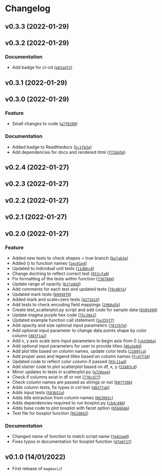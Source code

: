 # Changelog

<!--next-version-placeholder-->

## v0.3.3 (2022-01-29)


## v0.3.2 (2022-01-29)
### Documentation
* Add badge for ci-cd ([`e82a4f2`](https://github.com/UBC-MDS/magmaviz/commit/e82a4f2512cb326f28e91682557e9d97461856be))

## v0.3.1 (2022-01-29)


## v0.3.0 (2022-01-29)
### Feature
* Small changes to code ([`a7f8299`](https://github.com/UBC-MDS/magmaviz/commit/a7f82997c9af8ff2d736558af67da45d5d8b0f09))

### Documentation
* Added badge to Readthedocs ([`5c1fb3e`](https://github.com/UBC-MDS/magmaviz/commit/5c1fb3e01316349248b8e0d2c733e0de893fc4f4))
* Add dependencies for docs and rendered html ([`ff2bb56`](https://github.com/UBC-MDS/magmaviz/commit/ff2bb56b8732aa0bf7d9b53809431ef46f4ffb2d))

## v0.2.4 (2022-01-27)


## v0.2.3 (2022-01-27)


## v0.2.2 (2022-01-27)


## v0.2.1 (2022-01-27)


## v0.2.0 (2022-01-27)
### Feature
* Added new tests to check shapes = true branch ([`be7ab3e`](https://github.com/UBC-MDS/magmaviz/commit/be7ab3e459286d676349937475d61b590c614b52))
* Added () to function names ([`1ec81e4`](https://github.com/UBC-MDS/magmaviz/commit/1ec81e4a90eae629034f8bc2546a3775024da4c6))
* Updated to individual unit tests ([`11d8bcd`](https://github.com/UBC-MDS/magmaviz/commit/11d8bcdf8a9a0f06c94e5d19c73c0a0e3d489db5))
* Change doctring to reflect correct test ([`853cfa0`](https://github.com/UBC-MDS/magmaviz/commit/853cfa0aa2d18c0d7859f05f91a1ea251572b0b5))
* Fix formatting of the tests within function ([`7367884`](https://github.com/UBC-MDS/magmaviz/commit/7367884561278d016bbb647861399616d9d69b3d))
* Update range of opacity ([`61fa9dd`](https://github.com/UBC-MDS/magmaviz/commit/61fa9dd238da264a40ebc2b3942ae2129ca4df28))
* Add comments for each test and updated tests ([`78c86fe`](https://github.com/UBC-MDS/magmaviz/commit/78c86fe22dd3133d0960d904892ff641205092a0))
* Updated mark tests ([`b9950f0`](https://github.com/UBC-MDS/magmaviz/commit/b9950f0532d7da4089812468cd6863417d027e28))
* Added mark and scale=zero tests ([`4271b15`](https://github.com/UBC-MDS/magmaviz/commit/4271b15e344012ebd04fe4f582c8e304a2598f30))
* Add tests to check encoding field mappings ([`29b0a5b`](https://github.com/UBC-MDS/magmaviz/commit/29b0a5b1beab20bbad436c3ec1d7bc60d17f96c6))
* Create test_scatterplot.py script and add code for sample data ([`b505499`](https://github.com/UBC-MDS/magmaviz/commit/b5054996887bd0d61bfc347d60b4834610b18e30))
* Update magma purple hex code ([`75c20e1`](https://github.com/UBC-MDS/magmaviz/commit/75c20e15ee04a66b42b35e46427dc8c8b1d7b948))
* Updated example function call statement ([`1e355f7`](https://github.com/UBC-MDS/magmaviz/commit/1e355f7eef063308fcfa7b3a0e455dcec4a96230))
* Add opacity and size optional input parameters ([`781357e`](https://github.com/UBC-MDS/magmaviz/commit/781357e030bdb4d79e756b4f4697a438fc30a38d))
* Add optional input parameter to change data points shape by color column ([`d83f1a2`](https://github.com/UBC-MDS/magmaviz/commit/d83f1a22941a217514c161532963d6214e459810))
* Add x, y axis scale zero input parameters to begin axis from 0 ([`cbd3b0a`](https://github.com/UBC-MDS/magmaviz/commit/cbd3b0a06cd52fca93e7e1711f9021ba192b997f))
* Add optional input parameters for user to provide titles ([`46a3e8d`](https://github.com/UBC-MDS/magmaviz/commit/46a3e8d302f418f7fa514817900eee5cfdc1aa20))
* Add plot title based on column names, update color tests ([`2109fca`](https://github.com/UBC-MDS/magmaviz/commit/2109fca61c931d037b2ddfe86c943f10cecc2732))
* Add proper axes and legend titles based on column names ([`fc47f3d`](https://github.com/UBC-MDS/magmaviz/commit/fc47f3d36d31bef1a4d49499bd43b3e78f82d3ec))
* Updated code to reflect color column if passed ([`93c11ad`](https://github.com/UBC-MDS/magmaviz/commit/93c11ad8f5fe691ec24aaca143cb4928510fe079))
* Add starter code to plot scatterplot based on df, x, y ([`31b83cd`](https://github.com/UBC-MDS/magmaviz/commit/31b83cd07e150af5e0f8220122d23dee0ca4d7ac))
* Minor updates to tests in  scatterplot.py ([`a726eee`](https://github.com/UBC-MDS/magmaviz/commit/a726eeeedeb466abdf4f60aa2281dc46ec1ee764))
* Check if columns exist in df or not ([`770cd77`](https://github.com/UBC-MDS/magmaviz/commit/770cd77fdbe991350272fdeeb7c3bd148da5eead))
* Check column names are passed as strings or not ([`b07f39b`](https://github.com/UBC-MDS/magmaviz/commit/b07f39b2267208458bc3f4d8c9e007bef83c6690))
* Adds column tests, fix typos in col test ([`d827fab`](https://github.com/UBC-MDS/magmaviz/commit/d827fab287bf11eecb50cea1c28aabced3de68ab))
* Adds input tests ([`503b52a`](https://github.com/UBC-MDS/magmaviz/commit/503b52ac3656d1d5835eefe43ed340104bcd1468))
* Adds title extraction from column names ([`063993c`](https://github.com/UBC-MDS/magmaviz/commit/063993c9d381233ed53739c16543beb7a6b4c4cf))
* Adds dependencies required to run boxplot.py ([`cbdc496`](https://github.com/UBC-MDS/magmaviz/commit/cbdc4963d236033700a380ee3a63c9f30bfffba7))
* Adds base code to plot boxplot with facet option ([`65b6b66`](https://github.com/UBC-MDS/magmaviz/commit/65b6b66ccd2f715075d74c26bfb98d13273288c2))
* Test file for boxplot function ([`952d042`](https://github.com/UBC-MDS/magmaviz/commit/952d042eab38122e432a01cb7878fc0dbb327f25))

### Documentation
* Changed name of function to match script name ([`fe02ae0`](https://github.com/UBC-MDS/magmaviz/commit/fe02ae0058d1cd4f971047a21d5bd19eb1bc620e))
* Fixes typos in documentation for boxplot function ([`47e6f1f`](https://github.com/UBC-MDS/magmaviz/commit/47e6f1ff9decc5633aed68fc261dfef7d69dd8b2))

## v0.1.0 (14/01/2022)

- First release of `magmaviz`!